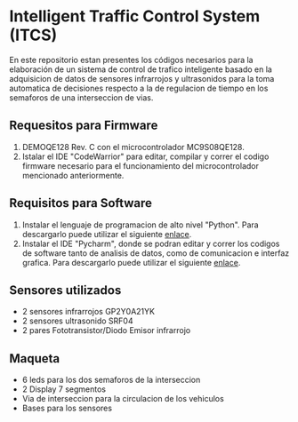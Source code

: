 # Intelligent Traffic Control System (ITCS) 

En este repositorio estan presentes los códigos necesarios para la elaboración de un sistema de control de trafico inteligente basado en la adquisicion de datos de sensores infrarrojos y ultrasonidos para la toma automatica de decisiones respecto a la de regulacion de tiempo en los semaforos de una interseccion de vias.

## Requesitos para Firmware

1. DEMOQE128 Rev. C con el microcontrolador MC9S08QE128.
2. Istalar el IDE "CodeWarrior" para editar, compilar y correr el codigo firmware necesario para el funcionamiento del microcontrolador mencionado anteriormente.

## Requisitos para Software 

1. Instalar el lenguaje de programacion de alto nivel "Python". Para descargarlo puede utilizar el siguiente [enlace](https://www.python.org/downloads/).<br>
2. Instalar el IDE "Pycharm", donde se podran editar y correr los codigos de software tanto de analisis de datos, como de comunicacion e interfaz grafica. Para descargarlo puede utilizar el siguiente [enlace](https://www.jetbrains.com/pycharm/download/#section=windows).<br> 

## Sensores utilizados

- 2 sensores infrarrojos GP2Y0A21YK 
- 2 sensores ultrasonido SRF04
- 2 pares Fototransistor/Diodo Emisor infrarrojo

## Maqueta

- 6 leds para los dos semaforos de la interseccion
- 2 Display 7 segmentos 
- Via de interseccion para la circulacion de los vehiculos
- Bases para los sensores
